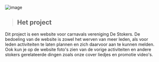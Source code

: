 ![image](https://user-images.githubusercontent.com/73878099/172373718-1e27b565-88ea-44ab-bbdc-255b3256cc2f.png)
>## Het project

Dit project is een website voor carnavals vereniging De Stokers.
De bedoeling van de website is zowel het werven van meer leden,
als voor leden activiteiten te laten plannen en zich daarvoor aan te kunnen melden.
Ook kun je op de website foto's zien van de vorige activiteiten en andere stokers gerelateerde dingen zoals onze cover liedjes en promotie video's.

